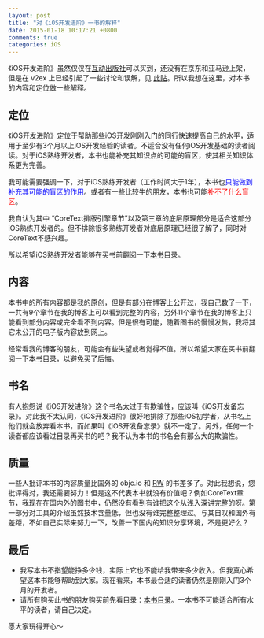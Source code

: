 ```yaml
---
layout: post
title: "对《iOS开发进阶》一书的解释"
date: 2015-01-18 10:17:21 +0800
comments: true
categories: iOS
---
```


《iOS开发进阶》虽然仅仅在[互动出版社](http://product.china-pub.com/3770871)可以买到，还没有在京东和亚马逊上架，但是在 v2ex 上已经引起了一些讨论和误解，见 [此贴](http://v2ex.com/t/161929?p=1)。所以我想在这里，对本书的内容和定位做一些解释。

## 定位

《iOS开发进阶》定位于帮助那些iOS开发刚刚入门的同行快速提高自己的水平，适用于至少有3个月以上iOS开发经验的读者。不适合没有任何iOS开发基础的读者阅读。对于iOS熟练开发者，本书也能补充其知识点的可能的盲区，使其相关知识体系更为完善。

我可能需要强调一下，对于iOS熟练开发者（工作时间大于1年），本书也<font color=blue>只能做到补充其可能的盲区的作用</font>。或者有一些比较牛的朋友，本书也可能<font color=red>补不了什么盲区</font>。

我自认为其中 “CoreText排版引擎章节”以及第三章的底层原理部分是适合这部分iOS熟练开发者的。但不排除很多熟练开发者对底层原理已经很了解了，同时对CoreText不感兴趣。

所以希望iOS熟练开发者能够在买书前翻阅一下[本书目录](https://github.com/tangqiaoboy/iOS-Pro/blob/master/TableOfContents.md)。

## 内容

本书中的所有内容都是我的原创，但是有部分在博客上公开过，我自己数了一下，一共有9个章节在我的博客上可以看到完整的内容，另外11个章节在我的博客上只能看到部分内容或完全看不到内容。但是很有可能，随着图书的慢慢发售，我将其它未公开的电子版内容放到网上。

经常看我的博客的朋友，可能会有些失望或者觉得不值。所以希望大家在买书前翻阅一下[本书目录](https://github.com/tangqiaoboy/iOS-Pro/blob/master/TableOfContents.md)，以避免买了后悔。

## 书名

有人抱怨说《iOS开发进阶》这个书名太过于有欺骗性，应该叫《iOS开发备忘录》。对此我不太认同，《iOS开发进阶》很好地排除了那些iOS初学者，从书名上他们就会放弃看本书，而如果叫《iOS开发备忘录》就不一定了。另外，任何一个读者都应该看过目录再买书的吧？我不认为本书的书名会有那么大的欺骗性。

## 质量

一些人批评本书的内容质量比国外的 objc.io 和 [RW](raywenderlich.com/) 的书差多了。对此我想说，您批评得对，我还需要努力！但是这不代表本书就没有价值吧？例如CoreText章节，我现在在国内外的图书中，仍然没有看到有谁把这个从浅入深讲完整的呀。第一部分对工具的介绍虽然技术含量低，但也没有谁完整整理过。与其自叹和国外有差距，不如自己实际来努力一下，改善一下国内的知识分享环境，不是更好么？

## 最后

 * 我写本书不指望能挣多少钱，实际上它也不能给我带来多少收入。但我真心希望这本书能够帮助到大家。现在看来，本书最合适的读者仍然是刚刚入门3个月的开发者。
 * 请所有购买此书的朋友购买前先看目录：[本书目录](https://github.com/tangqiaoboy/iOS-Pro/blob/master/TableOfContents.md)。一本书不可能适合所有水平的读者，请自己决定。

愿大家玩得开心～